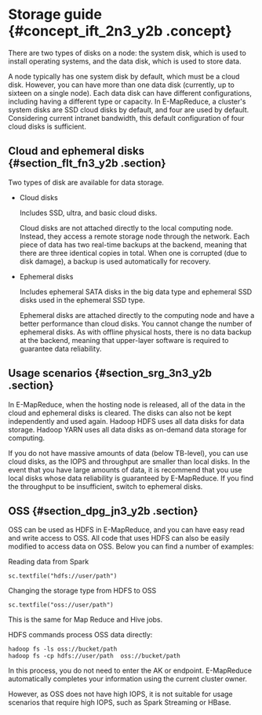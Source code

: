 # Storage guide {#concept_ift_2n3_y2b .concept}

There are two types of disks on a node: the system disk, which is used to install operating systems, and the data disk, which is used to store data.

A node typically has one system disk by default, which must be a cloud disk. However, you can have more than one data disk \(currently, up to sixteen on a single node\). Each data disk can have different configurations, including having a different type or capacity. In E-MapReduce, a cluster's system disks are SSD cloud disks by default, and four are used by default. Considering current intranet bandwidth, this default configuration of four cloud disks is sufficient.

## Cloud and ephemeral disks {#section_flt_fn3_y2b .section}

Two types of disk are available for data storage.

-   Cloud disks

    Includes SSD, ultra, and basic cloud disks.

    Cloud disks are not attached directly to the local computing node. Instead, they access a remote storage node through the network. Each piece of data has two real-time backups at the backend, meaning that there are three identical copies in total. When one is corrupted \(due to disk damage\), a backup is used automatically for recovery.

-   Ephemeral disks

    Includes ephemeral SATA disks in the big data type and ephemeral SSD disks used in the ephemeral SSD type.

    Ephemeral disks are attached directly to the computing node and have a better performance than cloud disks. You cannot change the number of ephemeral disks. As with offline physical hosts, there is no data backup at the backend, meaning that upper-layer software is required to guarantee data reliability.


## Usage scenarios {#section_srg_3n3_y2b .section}

In E-MapReduce, when the hosting node is released, all of the data in the cloud and ephemeral disks is cleared. The disks can also not be kept independently and used again. Hadoop HDFS uses all data disks for data storage. Hadoop YARN uses all data disks as on-demand data storage for computing.

If you do not have massive amounts of data \(below TB-level\), you can use cloud disks, as the IOPS and throughput are smaller than local disks. In the event that you have large amounts of data, it is recommend that you use local disks whose data reliability is guaranteed by E-MapReduce. If you find the throughput to be insufficient, switch to ephemeral disks.

## OSS {#section_dpg_jn3_y2b .section}

OSS can be used as HDFS in E-MapReduce, and you can have easy read and write access to OSS. All code that uses HDFS can also be easily modified to access data on OSS. Below you can find a number of examples:

Reading data from Spark

```
sc.textfile("hdfs://user/path")
```

Changing the storage type from HDFS to OSS

```
sc.textfile("oss://user/path")
```

This is the same for Map Reduce and Hive jobs.

HDFS commands process OSS data directly:

```
hadoop fs -ls oss://bucket/path
hadoop fs -cp hdfs://user/path  oss://bucket/path
```

In this process, you do not need to enter the AK or endpoint. E-MapReduce automatically completes your information using the current cluster owner.

However, as OSS does not have high IOPS, it is not suitable for usage scenarios that require high IOPS, such as Spark Streaming or HBase.

